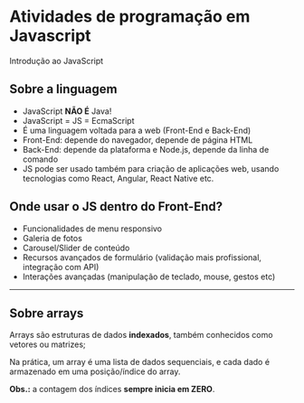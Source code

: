 # Atividades de programação em Javascript

Introdução ao JavaScript

## Sobre a linguagem

- JavaScript **NÃO É** Java!
- JavaScript = JS = EcmaScript
- É uma linguagem voltada para a web (Front-End e Back-End) 
- Front-End: depende do navegador, depende de página HTML
- Back-End: depende da plataforma e Node.js, depende da linha de comando
- JS pode ser usado também para criação de aplicações web, usando tecnologias como React, Angular, React Native etc.

## Onde usar o JS dentro do Front-End?

- Funcionalidades de menu responsivo
- Galeria de fotos
- Carousel/Slider de conteúdo
- Recursos avançados de formulário (validação mais profissional, integração com API)
- Interações avançadas (manipulação de teclado, mouse, gestos etc)

---

## Sobre arrays

Arrays são estruturas de dados **indexados**, também conhecidos como vetores ou matrizes;

Na prática, um array é uma lista de dados sequenciais, e cada dado é armazenado em uma posição/índice do array.

**Obs.:** a contagem dos índices **sempre inicia em ZERO**.
